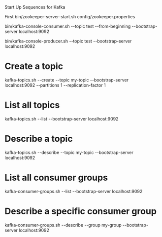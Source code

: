 

Start Up Sequences for Kafka 

First
bin/zookeeper-server-start.sh config/zookeeper.properties


bin/kafka-console-consumer.sh --topic test --from-beginning --bootstrap-server localhost:9092


bin/kafka-console-producer.sh --topic test --bootstrap-server localhost:9092


# Create a topic
kafka-topics.sh --create --topic my-topic --bootstrap-server localhost:9092 --partitions 1 --replication-factor 1

# List all topics
kafka-topics.sh --list --bootstrap-server localhost:9092

# Describe a topic
kafka-topics.sh --describe --topic my-topic --bootstrap-server localhost:9092

# List all consumer groups
kafka-consumer-groups.sh --list --bootstrap-server localhost:9092

# Describe a specific consumer group
kafka-consumer-groups.sh --describe --group my-group --bootstrap-server localhost:9092